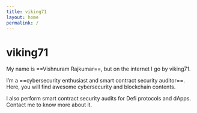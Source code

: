 ```yaml
---
title: viking71
layout: home
permalink: /
---
```


# viking71

My name is ==Vishnuram Rajkumar==, but on the internet I go by viking71.

I’m a ==cybersecurity enthusiast and smart contract security auditor==. Here, you will find awesome cybersecurity and blockchain contents.

I also perform smart contract security audits for Defi protocols and dApps. Contact me to know more about it.
